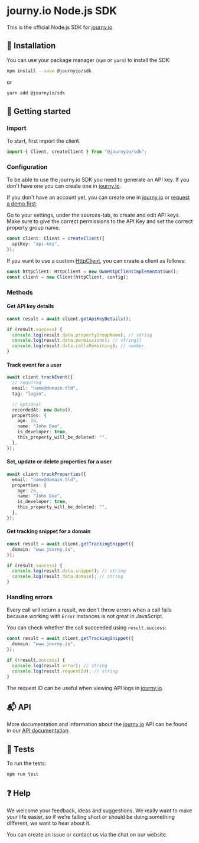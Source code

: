 # journy.io Node.js SDK

This is the official Node.js SDK for [journy.io](https://journy.io?utm_source=github&utm_content=readme-js-sdk).

## 💾 Installation

You can use your package manager (`npm` or `yarn`) to install the SDK:

```bash
npm install --save @journyio/sdk
```
or
```bash
yarn add @journyio/sdk
```

## 🔌 Getting started

### Import

To start, first import the client.

```ts
import { Client, createClient } from "@journyio/sdk";
```

### Configuration

To be able to use the journy.io SDK you need to generate an API key. If you don't have one you can create one in [journy.io](https://app.journy.io?utm_source=github&utm_content=readme-js-sdk).

If you don't have an account yet, you can create one in [journy.io](https://app.journy.io/register?utm_source=github&utm_content=readme-js-sdk) or [request a demo first](https://www.journy.io/book-demo?utm_source=github&utm_content=readme-js-sdk).

Go to your settings, under the *sources*-tab, to create and edit API keys. Make sure to give the correct permissions to the API Key and set the correct property group name.

```ts
const client: Client = createClient({
  apiKey: "api-key",
});
```

If you want to use a custom [HttpClient](/lib/HttpClient.ts#L70), you can create a client as follows:

```ts
const httpClient: HttpClient = new OwnHttpClientImplementation();
const client = new Client(httpClient, config);
```

### Methods

#### Get API key details

```ts
const result = await client.getApiKeyDetails();

if (result.success) {
  console.log(result.data.propertyGroupName); // string
  console.log(result.data.permissions); // string[]
  console.log(result.data.callsRemaining); // number
}
```

#### Track event for a user

```ts
await client.trackEvent({
  // required
  email: "name@domain.tld",
  tag: "login",

  // optional
  recordedAt: new Date(),
  properties: {
    age: 26,
    name: "John Doe",
    is_developer: true,
    this_property_will_be_deleted: "",
  },
});
```

#### Set, update or delete properties for a user

```ts
await client.trackProperties({
  email: "name@domain.tld",
  properties: {
    age: 26,
    name: "John Doe",
    is_developer: true,
    this_property_will_be_deleted: "",
  },
});
```

#### Get tracking snippet for a domain

```ts
const result = await client.getTrackingSnippet({
  domain: "www.journy.io",
});

if (result.success) {
  console.log(result.data.snippet); // string
  console.log(result.data.domain); // string
}
```

### Handling errors

Every call will return a result, we don't throw errors when a call fails because working with `Error` instances is not great in JavaScript.

You can check whether the call succeeded using `result.success`:

```ts
const result = await client.getTrackingSnippet({
  domain: "www.journy.io",
});

if (!result.success) {
  console.log(result.error); // string
  console.log(result.requestId); // string
}
```

The request ID can be useful when viewing API logs in [journy.io](https://app.journy.io?utm_source=github&utm_content=readme-js-sdk).

## 📬 API

More documentation and information about the [journy.io](https://journy.io?utm_source=github&utm_content=readme-js-sdk) API can be found in our [API documentation](https://journy-io.readme.io/docs).

## 💯 Tests

To run the tests:

```bash
npm run test
```

## ❓ Help

We welcome your feedback, ideas and suggestions. We really want to make your life easier, so if we’re falling short or should be doing something different, we want to hear about it.

You can create an issue or contact us via the chat on our website.
